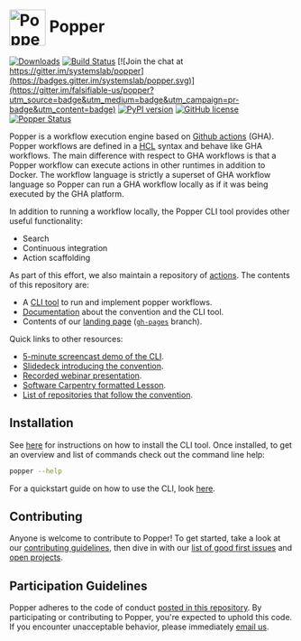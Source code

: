 # <img src="https://raw.githubusercontent.com/systemslab/popper/57f7a89bed6ff3e4d62ea2a5683ae28e3251931e/docs/figures/popper_logo_just_jug.png" width="64" valign="middle" alt="Popper"/> Popper

[![Downloads](https://pepy.tech/badge/popper)](https://pepy.tech/project/popper)
[![Build Status](https://travis-ci.org/systemslab/popper.svg?branch=master)](https://travis-ci.org/systemslab/popper)
[![Join the chat at https://gitter.im/systemslab/popper](https://badges.gitter.im/systemslab/popper.svg)](https://gitter.im/falsifiable-us/popper?utm_source=badge&utm_medium=badge&utm_campaign=pr-badge&utm_content=badge)
[![PyPI version](https://badge.fury.io/py/popper.svg)](https://badge.fury.io/py/popper)
[![GitHub license](https://img.shields.io/github/license/systemslab/popper.svg)](https://github.com/systemslab/popper/blob/master/LICENSE)
[![Popper Status](http://badges.falsifiable.us/systemslab/popper)](http://popper.rtfd.io/en/latest/sections/badge_server.html) 

Popper is a workflow execution engine based on [Github 
actions](https://github.com/features/actions) (GHA). Popper workflows 
are defined in a [HCL](https://github.com/hashicorp/hcl) syntax and 
behave like GHA workflows. The main difference with respect to GHA 
workflows is that a Popper workflow can execute actions in other 
runtimes in addition to Docker. The workflow language is strictly a 
superset of GHA workflow language so Popper can run a GHA workflow 
locally as if it was being executed by the GHA platform.

In addition to running a workflow locally, the Popper CLI tool 
provides other useful functionality:

  * Search
  * Continuous integration
  * Action scaffolding

As part of this effort, we also maintain a repository of 
[actions](https://github.com/popperized/library). The contents of this 
repository are:

  * A [CLI tool](popper/) to run and implement popper workflows.
  * [Documentation](http://popper.readthedocs.io/en/latest/) about the
    convention and the CLI tool.
  * Contents of our [landing page](http://falsifiable.us) ([`gh-pages`](https://github.com/systemslab/popper/tree/gh-pages) branch).

Quick links to other resources:

  * [5-minute screencast demo of the CLI](https://asciinema.org/a/227046).
  * [Slidedeck introducing the convention](https://www.slideshare.net/ivotron/the-popper-experimentation-protocol-and-cli-tool-86987253).
  * [Recorded webinar presentation](https://youtu.be/tZcaV31FxUM).
  * [Software Carpentry formatted Lesson](https://popperized.github.io/swc-lesson/).
  * [List of repositories that follow the convention](https://github.com/popperized).

## Installation

See [here](cli/) for instructions on how to install the CLI tool. Once
installed, to get an overview and list of commands check out the
command line help:

```bash
popper --help
```

For a quickstart guide on how to use the CLI, look [here](https://popper.readthedocs.io/en/v1.1.2/sections/getting_started.html).


## Contributing

Anyone is welcome to contribute to Popper! To get started, take a look
at our [contributing guidelines](CONTRIBUTING.md), then dive in with our [list of good first issues](https://github.com/systemslab/popper/issues?utf8=%E2%9C%93&q=is%3Aissue+label%3A%22good+first+issue%22+is%3Aopen)
and [open projects](https://github.com/systemslab/popper/projects).


## Participation Guidelines

Popper adheres to the code of conduct [posted in this repository](CODE_OF_CONDUCT.md). By participating or contributing to Popper, you're expected to uphold this code. If you encounter unacceptable behavior, please immediately [email us](mailto:ivo@cs.ucsc.edu).
